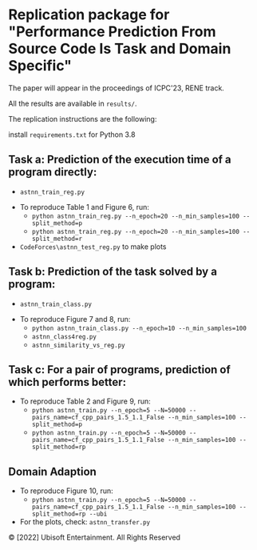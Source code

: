 # Replication package for "Performance Prediction From Source Code Is Task and Domain Specific"
The paper will appear in the proceedings of ICPC'23, RENE track.

All the results are available in `results/`.

The replication instructions are the following:

install `requirements.txt` for Python 3.8

## Task a: Prediction of the execution time of a program directly:

- `astnn_train_reg.py`
* To reproduce Table 1 and Figure 6, run:
    * `python astnn_train_reg.py --n_epoch=20 --n_min_samples=100 --split_method=p`
    * `python astnn_train_reg.py --n_epoch=20 --n_min_samples=100 --split_method=r`
* `CodeForces\astnn_test_reg.py` to make plots

## Task b: Prediction of the task solved by a program:

- `astnn_train_class.py`
* To reproduce Figure 7 and 8, run:
    * `python astnn_train_class.py --n_epoch=10 --n_min_samples=100`
    * `astnn_class4reg.py`
    * `astnn_similarity_vs_reg.py`

## Task c: For a pair of programs, prediction of which performs better:

* To reproduce Table 2 and Figure 9, run: 
    * `python astnn_train.py --n_epoch=5 --N=50000 --pairs_name=cf_cpp_pairs_1.5_1.1_False --n_min_samples=100 --split_method=p`
    * `python astnn_train.py --n_epoch=5 --N=50000 --pairs_name=cf_cpp_pairs_1.5_1.1_False --n_min_samples=100 --split_method=rp`

## Domain Adaption

* To reproduce Figure 10, run: 
    * `python astnn_train.py --n_epoch=5 --N=50000 --pairs_name=cf_cpp_pairs_1.5_1.1_False --n_min_samples=100 --split_method=rp --ubi`
* For the plots, check: `astnn_transfer.py` 

© [2022] Ubisoft Entertainment. All Rights Reserved
